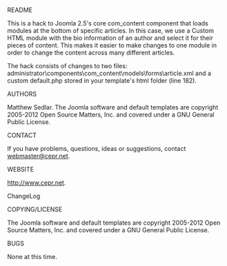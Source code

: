 README

This is a hack to Joomla 2.5's core com_content component that loads modules at the bottom of specific articles. In this case, we use a Custom HTML module with the bio information of an author and select it for their pieces of content. This makes it easier to make changes to one module in order to change the content across many different articles.

The hack consists of changes to two files: administrator\components\com_content\models\forms\article.xml and a custom default.php stored in your template's html folder (line 182).
 
AUTHORS

Matthew Sedlar. The Joomla software and default templates are copyright 2005-2012 Open Source Matters, Inc. and covered under a GNU General Public License.

CONTACT

  If you have problems, questions, ideas or suggestions, contact webmaster@cepr.net. 
  
WEBSITE

  http://www.cepr.net.
  
ChangeLog

    
COPYING/LICENSE

  The Joomla software and default templates are copyright 2005-2012 Open Source Matters, Inc. and covered under a GNU General Public License.
  
BUGS

  None at this time.